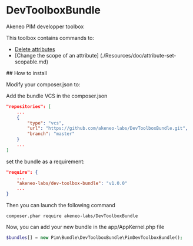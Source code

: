 # DevToolboxBundle
Akeneo PIM developper toolbox

This toolbox contains commands to:
* [Delete attributes](./Resources/doc/attribute-delete.md)
* [Change the scope of an attribute] (./Resources/doc/attribute-set-scopable.md)

## How to install

Modify your composer.json to:

Add the bundle VCS in the composer.json

```json
"repositories": [
    ...
    {
        "type": "vcs",
        "url": "https://github.com/akeneo-labs/DevToolboxBundle.git",
        "branch": "master"
    }
    ...
]
```

set the bundle as a requirement:

```json
"require": {
    ...
    "akeneo-labs/dev-toolbox-bundle": "v1.0.0"
    ...
}
```

Then you can launch the following command 
```shell
composer.phar require akeneo-labs/DevToolboxBundle
```

Now, you can add your new bundle in the app/AppKernel.php file
```php
$bundles[] = new Pim\Bundle\DevToolboxBundle\PimDevToolboxBundle();
```

